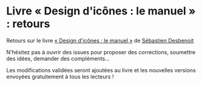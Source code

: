 # Livre « Design d'icônes : le manuel » : retours


Retours sur le livre [« Design d'icônes : le manuel »](http://boutique.letrainde13h37.fr/products/design-icones-le-manuel-sebastien-desbenoit) de [Sébastien Desbenoit](http://desbenoit.net/)

N'hésitez pas à ouvrir des issues pour proposer des corrections, soumettre des idées, demander des compléments…

Les modifications validées seront ajoutées au livre et les nouvelles versions envoyées gratuitement à tous les lecteurs !
